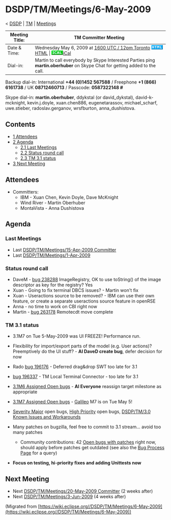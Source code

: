 

DSDP/TM/Meetings/6-May-2009
===========================

< [DSDP](https://wiki.eclipse.org/DSDP "DSDP")‎ | [TM](./TM "DSDP/TM")‎ | [Meetings](./Meetings "DSDP/TM/Meetings")

| Meeting Title: | **TM Committer Meeting** |
| --- | --- |
| Date & Time: | Wednesday May 6, 2009 at [1600 UTC / 12pm Toronto](http://www.timeanddate.com/worldclock/fixedtime.html?month=5&day=6&year=2009&hour=16&min=00&sec=0&p1=0)   ![Html.gif](./images/Html.gif)[HTML](http://www.google.com/calendar/embed?src=vn70im36r00qeusu8nme50cils@group.calendar.google.com&ctz=Canada/Toronto) \| ![Ical.gif](./images/Ical.gif)[iCal](http://www.google.com/calendar/ical/vn70im36r00qeusu8nme50cils@group.calendar.google.com/public/basic.ics) |
| Dial-in: | Martin to call everybody by Skype   Interested Parties ping **martin.oberhuber** on Skype Chat for getting added to the call. |

Backup dial-in: International **+44 (0)1452 567588** / Freephone **+1 (866) 6161738** / UK **08712460713** / Passcode: **0587322148 #**

Skype dial-in: **martin.oberhuber**, ddykstal (or david\_dykstal), david-k-mcknight, kevin.j.doyle, xuan.chen886, eugenetarassov, michael\_scharf, uwe.stieber, radoslav.gerganov, wrsfburton, anna_dushistova.  

Contents
--------

*   [1 Attendees](#Attendees)
*   [2 Agenda](#Agenda)
    *   [2.1 Last Meetings](#Last-Meetings)
    *   [2.2 Status round call](#Status-round-call)
    *   [2.3 TM 3.1 status](#TM-3.1-status)
*   [3 Next Meeting](#Next-Meeting)

Attendees
---------

*   Committers:
    *   IBM - Xuan Chen, Kevin Doyle, Dave McKnight
    *   Wind River - Martin Oberhuber
    *   MontaVista - Anna Dushistova

Agenda
------

### Last Meetings

*   Last [DSDP/TM/Meetings/15-Apr-2009 Committer](./Meetings/15-Apr-2009_Committer "DSDP/TM/Meetings/15-Apr-2009 Committer")
*   Last [DSDP/TM/Meetings/1-Apr-2009](./Meetings/1-Apr-2009 "DSDP/TM/Meetings/1-Apr-2009")

### Status round call

*   DaveM - [bug 238288](https://bugs.eclipse.org/bugs/show_bug.cgi?id=238288) ImageRegistry, OK to use toString() of the image descriptor as key for the registry? Yes
*   Xuan - Going to fix terminal DBCS issues? - Martin won't fix
*   Xuan - Useractions source to be removed? - IBM can use their own feature, or create a separate useractions source feature in openRSE
*   Anna - no time to work on CBI right now
*   Martin - [bug 263178](https://bugs.eclipse.org/bugs/show_bug.cgi?id=263178) Remotecdt move complete

### TM 3.1 status

*   3.1M7 on Tue 5-May-2009 was UI FREEZE! Performance run.
*   Flexibility for import/export parts of the model (e.g. User actions)? Preemptively do the UI stuff? - **AI DaveD create bug**, defer decision for now

*   Rado [bug 196176](https://bugs.eclipse.org/bugs/show_bug.cgi?id=196176) \- Deferred drag&drop SWT too late for 3.1
*   [bug 196337](https://bugs.eclipse.org/bugs/show_bug.cgi?id=196337) \- TM Local Terminal Connector - too late for 3.1

*   [3.1M6 Assigned Open bugs](https://bugs.eclipse.org/bugs/buglist.cgi?query_format=advanced&product=Target+Management&target_milestone=3.0&target_milestone=3.0.1&target_milestone=3.0.2&target_milestone=3.1+M2&target_milestone=3.1+M3&target_milestone=3.1+M4&target_milestone=3.1+M5&target_milestone=3.1+M6&bug_status=UNCONFIRMED&bug_status=NEW&bug_status=ASSIGNED&bug_status=REOPENED&cmdtype=doit) \- **AI Everyone** reassign target milestone as appropriate
*   [3.1M7 Assigned Open bugs](https://bugs.eclipse.org/bugs/buglist.cgi?query_format=advanced&product=Target+Management&target_milestone=3.1+M7&bug_status=UNCONFIRMED&bug_status=NEW&bug_status=ASSIGNED&bug_status=REOPENED&cmdtype=doit) \- [Galileo](./Galileo "Galileo") M7 is on Tue May 5!
*   [Severity Major](https://bugs.eclipse.org/bugs/buglist.cgi?query_format=advanced&classification=DSDP&product=Target+Management&bug_status=UNCONFIRMED&bug_status=NEW&bug_status=ASSIGNED&bug_status=REOPENED&bug_severity=blocker&bug_severity=critical&bug_severity=major&cmdtype=doit) open bugs, [High Priority](https://bugs.eclipse.org/bugs/buglist.cgi?query_format=advanced&classification=DSDP&product=Target+Management&bug_status=UNCONFIRMED&bug_status=NEW&bug_status=ASSIGNED&bug_status=REOPENED&cmdtype=doit&field0-0-0=priority&type0-0-0=regexp&value0-0-0=P%5B12%5D&field0-0-1=bug_severity&type0-0-1=regexp&value0-0-1=blocker%7Ccritical%7Cmajor) open bugs, [DSDP/TM/3.0 Known Issues and Workarounds](./3.0_Known_Issues_and_Workarounds "DSDP/TM/3.0 Known Issues and Workarounds")
*   Many patches on bugzilla, feel free to commit to 3.1 stream... avoid too many patches
    *   Community contributions: 42 [Open bugs with patches](https://bugs.eclipse.org/bugs/buglist.cgi?query_format=advanced&classification=DSDP&product=Target+Management&bug_status=UNCONFIRMED&bug_status=NEW&bug_status=ASSIGNED&bug_status=REOPENED&cmdtype=doit&field0-0-0=attachments.ispatch&type0-0-0=equals&value0-0-0=1) right now, should apply before patches get outdated (see also the [Bug Process Page](https://www.eclipse.org/dsdp/tm/development/bug_process.php) for a query)

*   **Focus on testing, hi-priority fixes and adding Unittests now**

Next Meeting
------------

*   Next [DSDP/TM/Meetings/20-May-2009 Committer](./Meetings/20-May-2009_Committer "DSDP/TM/Meetings/20-May-2009 Committer") (2 weeks after)
*   Next [DSDP/TM/Meetings/3-Jun-2009](./Meetings/3-Jun-2009 "DSDP/TM/Meetings/3-Jun-2009") (4 weeks after)


(Migrated from [https://wiki.eclipse.org//DSDP/TM/Meetings/6-May-2009](https://wiki.eclipse.org//DSDP/TM/Meetings/6-May-2009))